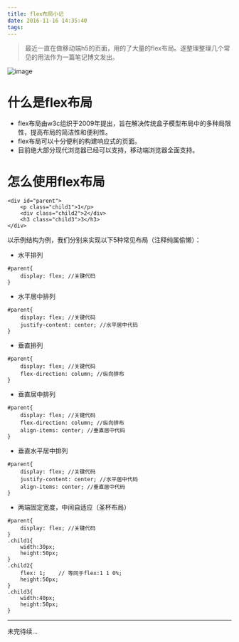 ```yaml
---
title: flex布局小记
date: 2016-11-16 14:35:40
tags:
---
```

> 最近一直在做移动端h5的页面，用的了大量的flex布局。遂整理整理几个常见的用法作为一篇笔记博文发出。

![image](http://www.ruanyifeng.com/blogimg/asset/2015/bg2015071002.png)

# 什么是flex布局

- flex布局由w3c组织于2009年提出，旨在解决传统盒子模型布局中的多种局限性，提高布局的简洁性和便利性。
- flex布局可以十分便利的构建响应式的页面。
- 目前绝大部分现代浏览器已经可以支持，移动端浏览器全面支持。

# 怎么使用flex布局


```
<div id="parent">
    <p class="child1">1</p>
    <div class="child2">2</div>
    <h3 class="child3">3</h3>
</div>
```
以示例结构为例，我们分别来实现以下5种常见布局（注释纯属偷懒）：
- 水平排列

```
#parent{
    display: flex; //关键代码
}
```

- 水平居中排列

```
#parent{
    display: flex; //关键代码
    justify-content: center; //水平居中代码
}
```

- 垂直排列

```
#parent{
    display: flex; //关键代码
    flex-direction: column; //纵向排布
}
```
- 垂直居中排列

```
#parent{
    display: flex; //关键代码
    flex-direction: column; //纵向排布
    align-items: center; //垂直居中代码
}
```
- 垂直水平居中排列

```
#parent{
    display: flex; //关键代码
    justify-content: center; //水平居中代码
    align-items: center; //垂直居中代码
}
```

- 两端固定宽度，中间自适应（圣杯布局）

```
#parent{
    display: flex; //关键代码
}
.child1{
    width:30px;
    height:50px;
}
.child2{
    flex: 1;    // 等同于flex:1 1 0%;
    height:50px;
}
.child3{
    width:40px;
    height:50px;
}
```

---

未完待续...
